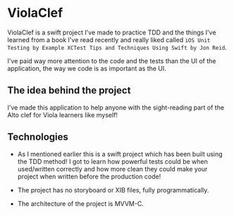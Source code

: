 # ViolaClef

ViolaClef is a swift project I've made to practice TDD and the things I've learned from a book I've read recently and really liked called `iOS Unit Testing by Example XCTest Tips and Techniques Using Swift by Jon Reid`.

I've paid way more attention to the code and the tests than the UI of the application, the way we code is as important as the UI.

## The idea behind the project

I've made this application to help anyone with the sight-reading part of the Alto clef for Viola learners like myself!

## Technologies

- As I mentioned earlier this is a swift project which has been built using the TDD method!
I got to learn how powerful tests could be when used/written correctly and how more clean they could make your project when written before the production code!

- The project has no storyboard or XIB files, fully programmatically.

- The architecture of the project is MVVM-C.
